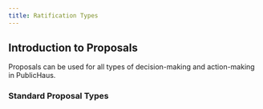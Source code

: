 ```yaml
---
title: Ratification Types
---
```


## Introduction to Proposals
 
Proposals can be used for all types of decision-making and action-making in PublicHaus.
 
### Standard Proposal Types
 